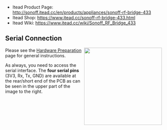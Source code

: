 * Itead Product Page: http://sonoff.itead.cc/en/products/appliances/sonoff-rf-bridge-433
* Itead Shop: https://www.itead.cc/sonoff-rf-bridge-433.html
* Itead Wiki: https://www.itead.cc/wiki/Sonoff_RF_Bridge_433

## Serial Connection

<img src="https://github.com/arendst/arendst.github.io/blob/master/media/sonoff_bridge_2.jpg" width="250" align="right" />

Please see the [Hardware Preparation](https://github.com/arendst/Sonoff-Tasmota/wiki/Hardware-Preparation) page for general instructions.

As always, you need to access the serial interface. The **four serial pins** (3V3, Rx, Tx, GND) are available at the rear/short end of the PCB as can be seen in the upper part of the image to the right.
